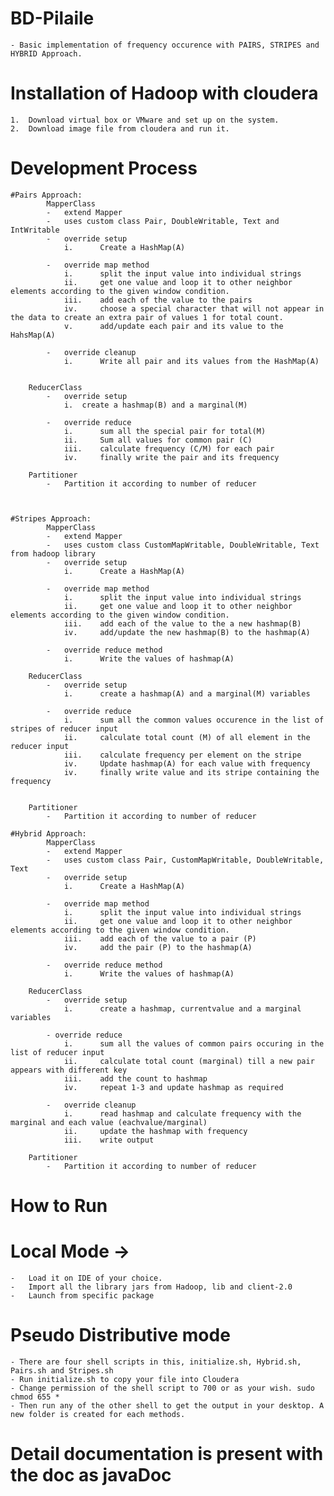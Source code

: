 # BD-Pilaile
	- Basic implementation of frequency occurence with PAIRS, STRIPES and HYBRID Approach.

# Installation of Hadoop with cloudera
	1.	Download virtual box or VMware and set up on the system.
	2.	Download image file from cloudera and run it. 

# Development Process

	#Pairs Approach: 
			MapperClass
			-	extend Mapper
			-	uses custom class Pair, DoubleWritable, Text and IntWritable
			-	override setup
				i.		Create a HashMap(A)

			-	override map method
				i.		split the input value into individual strings
				ii.		get one value and loop it to other neighbor elements according to the given window condition.
				iii.	add each of the value to the pairs
				iv.		choose a special character that will not appear in the data to create an extra pair of values 1 for total count.
				v.	 	add/update each pair and its value to the HahsMap(A)

			-	override cleanup
				i.		Write all pair and its values from the HashMap(A)

	
		ReducerClass
			-	override setup
				i.	create a hashmap(B) and a marginal(M)

			-	override reduce
				i.		sum all the special pair for total(M)
				ii.		Sum all values for common pair (C)
				iii. 	calculate frequency (C/M) for each pair
				iv.		finally write the pair and its frequency

		Partitioner
			-	Partition it according to number of reducer


	
	#Stripes Approach: 
			MapperClass
			-	extend Mapper
			-	uses custom class CustomMapWritable, DoubleWritable, Text from hadoop library
			-	override setup
				i.		Create a HashMap(A)

			-	override map method
				i.		split the input value into individual strings
				ii.		get one value and loop it to other neighbor elements according to the given window condition.
				iii.	add each of the value to the a new hashmap(B)
				iv. 	add/update the new hashmap(B) to the hashmap(A) 

			-	override reduce method
				i.		Write the values of hashmap(A)
	
		ReducerClass
			-	override setup
				i.		create a hashmap(A) and a marginal(M) variables
			
			-	override reduce
				i.		sum all the common values occurence in the list of stripes of reducer input
				ii.		calculate total count (M) of all element in the reducer input
				iii.	calculate frequency per element on the stripe
				iv.		Update hashmap(A) for each value with frequency
				iv.		finally write value and its stripe containing the frequency


		Partitioner
			-	Partition it according to number of reducer

	#Hybrid Approach: 
			MapperClass
			-	extend Mapper
			-	uses custom class Pair, CustomMapWritable, DoubleWritable, Text
			-	override setup
				i.		Create a HashMap(A)

			-	override map method
				i.		split the input value into individual strings
				ii.		get one value and loop it to other neighbor elements according to the given window condition.
				iii.	add each of the value to a pair (P)
				iv. 	add the pair (P) to the hashmap(A) 

			-	override reduce method
				i.		Write the values of hashmap(A)
	
		ReducerClass
			-	override setup
				i.		create a hashmap, currentvalue and a marginal variables
				
			- override reduce
				i.		sum all the values of common pairs occuring in the list of reducer input
				ii.		calculate total count (marginal) till a new pair appears with different key
				iii.	add the count to hashmap
				iv.		repeat 1-3 and update hashmap as required
			
			-	override cleanup
				i.		read hashmap and calculate frequency with the marginal and each value (eachvalue/marginal)
				ii.		update the hashmap with frequency
				iii.	write output

		Partitioner
			-	Partition it according to number of reducer

# How to Run

# Local Mode -> 
	-	Load it on IDE of your choice.
	-	Import all the library jars from Hadoop, lib and client-2.0
	-	Launch from specific package
# Pseudo Distributive mode
	- There are four shell scripts in this, initialize.sh, Hybrid.sh, Pairs.sh and Stripes.sh
	- Run initialize.sh to copy your file into Cloudera
	- Change permission of the shell script to 700 or as your wish. sudo chmod 655 *
	- Then run any of the other shell to get the output in your desktop. A new folder is created for each methods.
	

# Detail documentation is present with the doc as javaDoc
